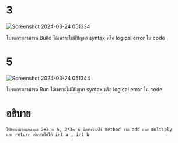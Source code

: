 # 3 #
![Screenshot 2024-03-24 051334](https://github.com/ironmanwin1/03376836-OOP-2566-Lab-05/assets/144198724/44c7cb00-c0a1-46b3-8d41-72c154beac0b)

โปรแกรมสามารถ Build ได้เพราะไม่มีปัญหา syntax หรือ logical error ใน code
# 5 #
![Screenshot 2024-03-24 051344](https://github.com/ironmanwin1/03376836-OOP-2566-Lab-05/assets/144198724/555911d1-49af-4d9c-82d7-6980ecf535f9)

โปรแกรมสามารถ Run ได้เพราะไม่มีปัญหา syntax หรือ logical error ใน code
# อธิบาย #
```
โปรแกรมจะแสดงผล 2+3 = 5, 2*3= 6 มีการเรียกใช้ method จาก add และ multiply
และ return ค่ากลับไปให้ int a , int b
